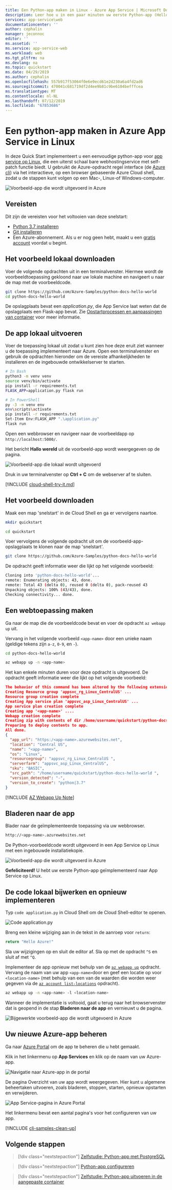 ```yaml
---
title: Een Python-app maken in Linux - Azure App Service | Microsoft Docs
description: Leer hoe u in een paar minuten uw eerste Python-app (Hello World) implementeert in Azure App Service on Linux.
services: app-service\web
documentationcenter: ''
author: cephalin
manager: jeconnoc
editor: ''
ms.assetid: ''
ms.service: app-service-web
ms.workload: web
ms.tgt_pltfrm: na
ms.devlang: na
ms.topic: quickstart
ms.date: 04/29/2019
ms.author: cephalin
ms.openlocfilehash: 557b917f53064f0e6e9ecd61e2d230a6a4fd2ad6
ms.sourcegitcommit: 470041c681719df2d4ee9b81c9be6104befffcea
ms.translationtype: MT
ms.contentlocale: nl-NL
ms.lasthandoff: 07/12/2019
ms.locfileid: "67853686"
---
```

# <a name="create-a-python-app-in-azure-app-service-on-linux"></a>Een python-app maken in Azure App Service in Linux

In deze Quick Start implementeert u een eenvoudige python-app voor [app service op Linux](app-service-linux-intro.md), die een uiterst schaal bare webhostingservice met self-patch functie biedt. U gebruikt de Azure-opdracht regel interface (de [Azure cli](/cli/azure/install-azure-cli)) via het interactieve, op een browser gebaseerde Azure Cloud shell, zodat u de stappen kunt volgen op een Mac-, Linux-of Windows-computer.

![Voorbeeld-app die wordt uitgevoerd in Azure](media/quickstart-python/hello-world-in-browser.png)

## <a name="prerequisites"></a>Vereisten

Dit zijn de vereisten voor het voltooien van deze snelstart:

* <a href="https://www.python.org/downloads/" target="_blank">Python 3.7 installeren</a>
* <a href="https://git-scm.com/" target="_blank">Git installeren</a>
* Een Azure-abonnement. Als u er nog geen hebt, maakt u een [gratis account](https://azure.microsoft.com/free/?ref=microsoft.com&utm_source=microsoft.com&utm_medium=docs&utm_campaign=visualstudio) voordat u begint.

## <a name="download-the-sample-locally"></a>Het voorbeeld lokaal downloaden

Voer de volgende opdrachten uit in een terminalvenster. Hiermee wordt de voorbeeldtoepassing gekloond naar uw lokale machine en navigeert u naar de map met de voorbeeldcode.

```bash
git clone https://github.com/Azure-Samples/python-docs-hello-world
cd python-docs-hello-world
```

De opslagplaats bevat een *application.py*, die App Service laat weten dat de opslagplaats een Flask-app bevat. Zie [Opstartprocessen en aanpassingen van container](how-to-configure-python.md) voor meer informatie.

## <a name="run-the-app-locally"></a>De app lokaal uitvoeren

Voer de toepassing lokaal uit zodat u kunt zien hoe deze eruit ziet wanneer u de toepassing implementeert naar Azure. Open een terminalvenster en gebruik de opdrachten hieronder om de vereiste afhankelijkheden te installeren en de ingebouwde ontwikkelserver te starten. 

```bash
# In Bash
python3 -m venv venv
source venv/bin/activate
pip install -r requirements.txt
FLASK_APP=application.py flask run

# In PowerShell
py -3 -m venv env
env\scripts\activate
pip install -r requirements.txt
Set-Item Env:FLASK_APP ".\application.py"
flask run
```

Open een webbrowser en navigeer naar de voorbeeldapp op `http://localhost:5000/`.

Het bericht **Hallo wereld** uit de voorbeeld-app wordt weergegeven op de pagina.

![Voorbeeld-app die lokaal wordt uitgevoerd](media/quickstart-python/hello-world-in-browser.png)

Druk in uw terminalvenster op **Ctrl + C** om de webserver af te sluiten.

[!INCLUDE [cloud-shell-try-it.md](../../../includes/cloud-shell-try-it.md)]

## <a name="download-the-sample"></a>Het voorbeeld downloaden

Maak een map 'snelstart' in de Cloud Shell en ga er vervolgens naartoe.

```bash
mkdir quickstart

cd quickstart
```

Voer vervolgens de volgende opdracht uit om de voorbeeld-app-opslagplaats te klonen naar de map 'snelstart'.

```bash
git clone https://github.com/Azure-Samples/python-docs-hello-world
```

De opdracht geeft informatie weer die lijkt op het volgende voorbeeld:

```bash
Cloning into 'python-docs-hello-world'...
remote: Enumerating objects: 43, done.
remote: Total 43 (delta 0), reused 0 (delta 0), pack-reused 43
Unpacking objects: 100% (43/43), done.
Checking connectivity... done.
```

## <a name="create-a-web-app"></a>Een webtoepassing maken

Ga naar de map die de voorbeeldcode bevat en voer de opdracht `az webapp up` uit.

Vervang in het volgende voorbeeld `<app-name>` door een unieke naam (geldige tekens zijn `a-z`, `0-9`, en `-`).

```bash
cd python-docs-hello-world

az webapp up -n <app-name>
```

Het kan enkele minuten duren voor deze opdracht is uitgevoerd. De opdracht geeft informatie weer die lijkt op het volgende voorbeeld:

```json
The behavior of this command has been altered by the following extension: webapp
Creating Resource group 'appsvc_rg_Linux_CentralUS' ...
Resource group creation complete
Creating App service plan 'appsvc_asp_Linux_CentralUS' ...
App service plan creation complete
Creating app '<app-name>' ....
Webapp creation complete
Creating zip with contents of dir /home/username/quickstart/python-docs-hello-world ...
Preparing to deploy contents to app.
All done.
{
  "app_url": "https:/<app-name>.azurewebsites.net",
  "location": "Central US",
  "name": "<app-name>",
  "os": "Linux",
  "resourcegroup": "appsvc_rg_Linux_CentralUS ",
  "serverfarm": "appsvc_asp_Linux_CentralUS",
  "sku": "BASIC",
  "src_path": "/home/username/quickstart/python-docs-hello-world ",
  "version_detected": "-",
  "version_to_create": "python|3.7"
}
```

[!INCLUDE [AZ Webapp Up Note](../../../includes/app-service-web-az-webapp-up-note.md)]

## <a name="browse-to-the-app"></a>Bladeren naar de app

Blader naar de geïmplementeerde toepassing via uw webbrowser.

```bash
http://<app-name>.azurewebsites.net
```

De Python-voorbeeldcode wordt uitgevoerd in een App Service op Linux met een ingebouwde installatiekopie.

![Voorbeeld-app die wordt uitgevoerd in Azure](media/quickstart-python/hello-world-in-browser.png)

**Gefeliciteerd!** U hebt uw eerste Python-app geïmplementeerd naar App Service op Linux.

## <a name="update-locally-and-redeploy-the-code"></a>De code lokaal bijwerken en opnieuw implementeren

Typ `code application.py` in Cloud Shell om de Cloud Shell-editor te openen.

![Code application.py](media/quickstart-python/code-applicationpy.png)

 Breng een kleine wijziging aan in de tekst in de aanroep voor `return`:

```python
return "Hello Azure!"
```

Sla uw wijzigingen op en sluit de editor af. Sla op met de opdracht `^S` en sluit af met `^Q`.

Implementeer de app opnieuw met behulp van de [`az webapp up`](/cli/azure/webapp#az-webapp-up) opdracht. Vervang de naam van uw app `<app-name>`door en geef een locatie op voor `<location-name>` (met behulp van een van de waarden die worden weer gegeven via de [`az account list-locations`](/cli/azure/appservice?view=azure-cli-latest.md#az-appservice-list-locations) opdracht).

```bash
az webapp up -n <app-name> -l <location-name>
```

Wanneer de implementatie is voltooid, gaat u terug naar het browservenster dat is geopend in de stap **Bladeren naar de app** en vernieuwt u de pagina.

![Bijgewerkte voorbeeld-app die wordt uitgevoerd in Azure](media/quickstart-python/hello-azure-in-browser.png)

## <a name="manage-your-new-azure-app"></a>Uw nieuwe Azure-app beheren

Ga naar <a href="https://portal.azure.com" target="_blank">Azure Portal</a> om de app te beheren die u hebt gemaakt.

Klik in het linkermenu op **App Services** en klik op de naam van uw Azure-app.

![Navigatie naar Azure-app in de portal](./media/quickstart-python/app-service-list.png)

De pagina Overzicht van uw app wordt weergegeven. Hier kunt u algemene beheertaken uitvoeren, zoals bladeren, stoppen, starten, opnieuw opstarten en verwijderen.

![App Service-pagina in Azure Portal](media/quickstart-python/app-service-detail.png)

Het linkermenu bevat een aantal pagina's voor het configureren van uw app. 

[!INCLUDE [cli-samples-clean-up](../../../includes/cli-samples-clean-up.md)]

## <a name="next-steps"></a>Volgende stappen

> [!div class="nextstepaction"]
> [Zelfstudie: Python-app met PostgreSQL](tutorial-python-postgresql-app.md)

> [!div class="nextstepaction"]
> [Python-app configureren](how-to-configure-python.md)

> [!div class="nextstepaction"]
> [Zelfstudie: Python-app uitvoeren in de aangepaste container](tutorial-custom-docker-image.md)
